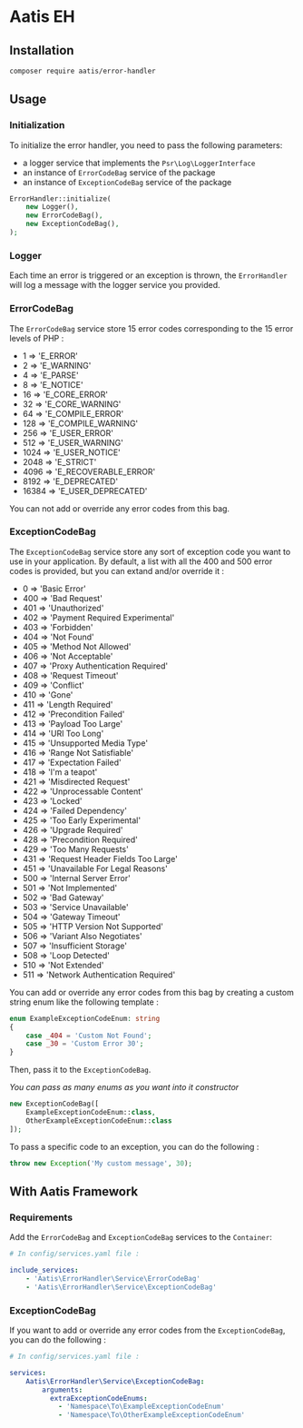# Aatis EH

## Installation

```bash
composer require aatis/error-handler
```

## Usage

### Initialization

To initialize the error handler, you need to pass the following parameters:

- a logger service that implements the `Psr\Log\LoggerInterface`
- an instance of `ErrorCodeBag` service of the package
- an instance of `ExceptionCodeBag` service of the package

```php
ErrorHandler::initialize(
    new Logger(),
    new ErrorCodeBag(),
    new ExceptionCodeBag(),
);
```

### Logger

Each time an error is triggered or an exception is thrown, the `ErrorHandler` will log a message with the logger service you provided.

### ErrorCodeBag

The `ErrorCodeBag` service store 15 error codes corresponding to the 15 error levels of PHP :

- 1 => 'E_ERROR'
- 2 => 'E_WARNING'
- 4 => 'E_PARSE'
- 8 => 'E_NOTICE'
- 16 => 'E_CORE_ERROR'
- 32 => 'E_CORE_WARNING'
- 64 => 'E_COMPILE_ERROR'
- 128 => 'E_COMPILE_WARNING'
- 256 => 'E_USER_ERROR'
- 512 => 'E_USER_WARNING'
- 1024 => 'E_USER_NOTICE'
- 2048 => 'E_STRICT'
- 4096 => 'E_RECOVERABLE_ERROR'
- 8192 => 'E_DEPRECATED'
- 16384 => 'E_USER_DEPRECATED'

You can not add or override any error codes from this bag.

### ExceptionCodeBag

The `ExceptionCodeBag` service store any sort of exception code you want to use in your application. By default, a list with all the 400 and 500 error codes is provided, but you can extand and/or override it :

- 0 => 'Basic Error'
- 400 => 'Bad Request'
- 401 => 'Unauthorized'
- 402 => 'Payment Required Experimental'
- 403 => 'Forbidden'
- 404 => 'Not Found'
- 405 => 'Method Not Allowed'
- 406 => 'Not Acceptable'
- 407 => 'Proxy Authentication Required'
- 408 => 'Request Timeout'
- 409 => 'Conflict'
- 410 => 'Gone'
- 411 => 'Length Required'
- 412 => 'Precondition Failed'
- 413 => 'Payload Too Large'
- 414 => 'URI Too Long'
- 415 => 'Unsupported Media Type'
- 416 => 'Range Not Satisfiable'
- 417 => 'Expectation Failed'
- 418 => 'I\'m a teapot'
- 421 => 'Misdirected Request'
- 422 => 'Unprocessable Content'
- 423 => 'Locked'
- 424 => 'Failed Dependency'
- 425 => 'Too Early Experimental'
- 426 => 'Upgrade Required'
- 428 => 'Precondition Required'
- 429 => 'Too Many Requests'
- 431 => 'Request Header Fields Too Large'
- 451 => 'Unavailable For Legal Reasons'
- 500 => 'Internal Server Error'
- 501 => 'Not Implemented'
- 502 => 'Bad Gateway'
- 503 => 'Service Unavailable'
- 504 => 'Gateway Timeout'
- 505 => 'HTTP Version Not Supported'
- 506 => 'Variant Also Negotiates'
- 507 => 'Insufficient Storage'
- 508 => 'Loop Detected'
- 510 => 'Not Extended'
- 511 => 'Network Authentication Required'

You can add or override any error codes from this bag by creating a custom string enum like the following template : 

```php
enum ExampleExceptionCodeEnum: string
{
    case _404 = 'Custom Not Found';
    case _30 = 'Custom Error 30';
}
```

Then, pass it to the `ExceptionCodeBag`.

*You can pass as many enums as you want into it constructor*

```php
new ExceptionCodeBag([
    ExampleExceptionCodeEnum::class,
    OtherExampleExceptionCodeEnum::class
]);
```

To pass a specific code to an exception, you can do the following :

```php
throw new Exception('My custom message', 30);
```

## With Aatis Framework

### Requirements

Add the `ErrorCodeBag` and `ExceptionCodeBag` services to the `Container`:

```yaml
# In config/services.yaml file :

include_services:
    - 'Aatis\ErrorHandler\Service\ErrorCodeBag'
    - 'Aatis\ErrorHandler\Service\ExceptionCodeBag'  
```

### ExceptionCodeBag

If you want to add or override any error codes from the `ExceptionCodeBag`, you can do the following : 

```yaml
# In config/services.yaml file :

services:
    Aatis\ErrorHandler\Service\ExceptionCodeBag:
        arguments:
          extraExceptionCodeEnums:
            - 'Namespace\To\ExampleExceptionCodeEnum'
            - 'Namespace\To\OtherExampleExceptionCodeEnum'
```
